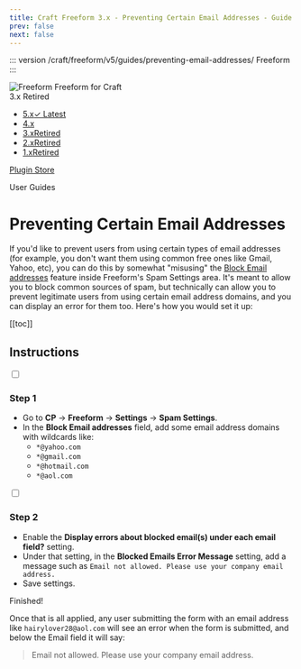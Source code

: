 ```yaml
---
title: Craft Freeform 3.x - Preventing Certain Email Addresses - Guide
prev: false
next: false
---
```


<meta property="og:image" content="https://docs.solspace.com/extras/social/craft/freeform/freeform.png" />

::: version /craft/freeform/v5/guides/preventing-email-addresses/
Freeform
:::

<div id="pr-heading">
    <img src="https://docs.solspace.com/extras/icons/products/freeform-icon.png" alt="Freeform" class="pr-image">
    <span class="pr-name">Freeform</span>
    <span class="pr-category">for Craft</span>
    <div class="pr-v-wrapper">
        <div class="pr-v">
            <span class="pr-v-v">3.x</span>
            <span class="pr-v-type pr-retired">Retired</span>
            <span class="pr-v-arrow arrow down"></span>
        </div>
        <ul class="pr-v-list">
            <li><a href="/craft/freeform/v5/">5.x<span class="pr-v-type pr-latest">✓ Latest</span></a></li>
            <li><a href="/craft/freeform/v4/">4.x</a></li>
            <li><a href="/craft/freeform/v3/">3.x<span class="pr-v-type pr-retired">Retired</span></a></li>
            <li><a href="/craft/freeform/v2/">2.x<span class="pr-v-type pr-retired">Retired</span></a></li>
            <li><a href="/craft/freeform/v1/">1.x<span class="pr-v-type pr-retired">Retired</span></a></li>
        </ul>
    </div>
    <div class="pr-buy">
        <a href="https://plugins.craftcms.com/freeform" class="button button-blue"><span class="external-url">Plugin Store</span></a>
    </div>
</div>

<span class="page-section">User Guides</span>

# Preventing Certain Email Addresses
If you'd like to prevent users from using certain types of email addresses (for example, you don't want them using common free ones like Gmail, Yahoo, etc), you can do this by somewhat "misusing" the [Block Email addresses](../setup/settings/#spam-settings) feature inside Freeform's Spam Settings area. It's meant to allow you to block common sources of spam, but technically can allow you to prevent legitimate users from using certain email address domains, and you can display an error for them too. Here's how you would set it up:


[[toc]]


<div class="content-block">

## Instructions

<div class="step">
<label for="step1"><input type="checkbox" class="step-check" id="step1">

### Step 1

</label>

- Go to **CP** -> **Freeform** -> **Settings** -> **Spam Settings**.
- In the **Block Email addresses** field, add some email address domains with wildcards like:
  - `*@yahoo.com`
  - `*@gmail.com`
  - `*@hotmail.com`
  - `*@aol.com`

</div>

<div class="step">
<label for="step2"><input type="checkbox" class="step-check" id="step2">

### Step 2

</label>

- Enable the **Display errors about blocked email(s) under each email field?** setting.
- Under that setting, in the **Blocked Emails Error Message** setting, add a message such as `Email not allowed. Please use your company email address.`
- Save settings.

</div>

<div class="step-finished">Finished!</div>

Once that is all applied, any user submitting the form with an email address like `hairylover28@aol.com` will see an error when the form is submitted, and below the Email field it will say:

>Email not allowed. Please use your company email address.

</div>

</div>